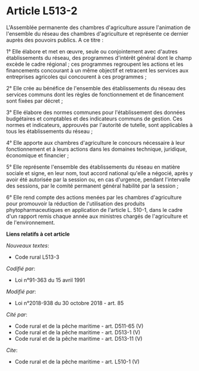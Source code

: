 # Article L513-2

L'Assemblée permanente des chambres d'agriculture assure l'animation de l'ensemble du réseau des chambres d'agriculture et
représente ce dernier auprès des pouvoirs publics. A ce titre : 

1° Elle élabore et met en œuvre, seule ou conjointement avec d'autres établissements du réseau, des programmes d'intérêt
général dont le champ excède le cadre régional ; ces programmes regroupent les actions et les financements concourant à un
même objectif et retracent les services aux entreprises agricoles qui concourent à ces programmes ; 

2° Elle crée au bénéfice de l'ensemble des établissements du réseau des services communs dont les règles de fonctionnement et
de financement sont fixées par décret ; 

3° Elle élabore des normes communes pour l'établissement des données budgétaires et comptables et des indicateurs communs de
gestion. Ces normes et indicateurs, approuvés par l'autorité de tutelle, sont applicables à tous les établissements du
réseau ; 

4° Elle apporte aux chambres d'agriculture le concours nécessaire à leur fonctionnement et à leurs actions dans les domaines
technique, juridique, économique et financier ; 

5° Elle représente l'ensemble des établissements du réseau en matière sociale et signe, en leur nom, tout accord national
qu'elle a négocié, après y avoir été autorisée par la session ou, en cas d'urgence, pendant l'intervalle des sessions, par le
comité permanent général habilité par la session ; 

6° Elle rend compte des actions menées par les chambres d'agriculture pour promouvoir la réduction de l'utilisation des
produits phytopharmaceutiques en application de l'article L. 510-1, dans le cadre d'un rapport remis chaque année aux
ministres chargés de l'agriculture et de l'environnement.

**Liens relatifs à cet article**

_Nouveaux textes_:

  - Code rural L513-3

_Codifié par_:

  - Loi n°91-363 du 15 avril 1991

_Modifié par_:

  - Loi n°2018-938 du 30 octobre 2018 - art. 85

_Cité par_:

  - Code rural et de la pêche maritime - art. D511-65 (V)
  - Code rural et de la pêche maritime - art. D513-1 (V)
  - Code rural et de la pêche maritime - art. D513-11 (V)

_Cite_:

  - Code rural et de la pêche maritime - art. L510-1 (V)
